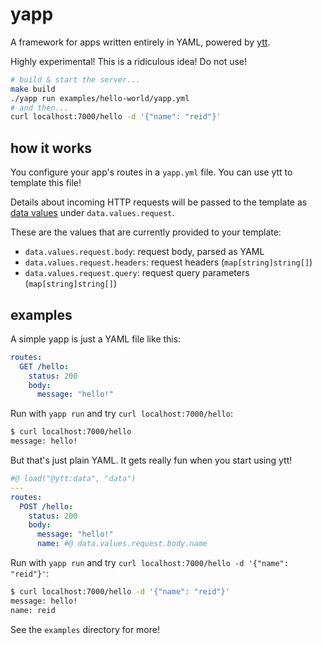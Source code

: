 # yapp

A framework for apps written entirely in YAML, powered by [ytt](https://github.com/vmware-tanzu/carvel-ytt).

Highly experimental! This is a ridiculous idea! Do not use!

```sh
# build & start the server...
make build
./yapp run examples/hello-world/yapp.yml
# and then...
curl localhost:7000/hello -d '{"name": "reid"}'
```

## how it works

You configure your app's routes in a `yapp.yml` file. You can use ytt to template this file!

Details about incoming HTTP requests will be passed to the template as [data values](https://carvel.dev/ytt/docs/latest/how-to-use-data-values/) under `data.values.request`.

These are the values that are currently provided to your template:

- `data.values.request.body`: request body, parsed as YAML
- `data.values.request.headers`: request headers (`map[string]string[]`)
- `data.values.request.query`: request query parameters (`map[string]string[]`)

## examples

A simple yapp is just a YAML file like this:

```yaml
routes:
  GET /hello:
    status: 200
    body:
      message: "hello!"
```

Run with `yapp run` and try `curl localhost:7000/hello`:

```sh
$ curl localhost:7000/hello
message: hello!
```

But that's just plain YAML. It gets really fun when you start using ytt!

```yaml
#@ load("@ytt:data", "data")
---
routes:
  POST /hello:
    status: 200
    body:
      message: "hello!"
      name: #@ data.values.request.body.name
```

Run with `yapp run` and try `curl localhost:7000/hello -d '{"name": "reid"}'`:

```sh
$ curl localhost:7000/hello -d '{"name": "reid"}'
message: hello!
name: reid
```

See the `examples` directory for more!
